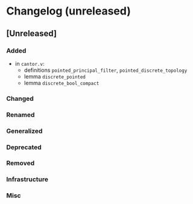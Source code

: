 # Changelog (unreleased)

## [Unreleased]

### Added

- in `cantor.v`:
  + definitions `pointed_principal_filter`,
    `pointed_discrete_topology`
  + lemma `discrete_pointed`
  + lemma `discrete_bool_compact`

### Changed

### Renamed

### Generalized

### Deprecated

### Removed

### Infrastructure

### Misc
